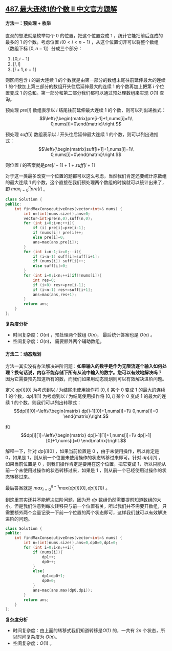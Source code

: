 ## [487.最大连续1的个数 II 中文官方题解](https://leetcode.cn/problems/max-consecutive-ones-ii/solutions/100000/zui-da-lian-xu-1de-ge-shu-ii-by-leetcode-solution)

#### 方法一：预处理 + 枚举

直观的想法就是枚举每个 $0$ 的位置，把这个位置变成 $1$ ，统计它能把前后连成的最多的 $1$ 的个数。考虑位置 $i(0<i<n-1)$ ，从这个位置切开可以将整个数组（数组下标 $[0,n-1]$）分成三个部分：

1. $[0,i-1]$
2. $[i,i]$
3. $[i+1,n-1]$

则区间包含 $i$ 的最大连续 $1$ 的个数就是由第一部分的数组末尾往前延伸最大的连续 $1$ 的个数加上第三部分的数组开头往后延伸最大的连续 $1$ 的个数再加上把第 $i$ 个位置变成 $1$ 的总和。第一部分和第二部分我们都可以通过预处理数组来实现 $O(1)$ 查询。

预处理 $pre[i]$ 数组表示以 $i$ 结尾往前延伸最大连续 $1$ 的个数，则可以列出递推式：
$$\left\{\begin{matrix}pre[i-1]+1,nums[i]=1\\ 0,nums[i]=0\end{matrix}\right.$$

预处理 $suff[i]$ 数组表示以 $i$ 开头往后延伸最大连续 $1$ 的个数，则可以列出递推式：
$$\left\{\begin{matrix}suff[i+1]+1,nums[i]=1\\ 0,nums[i]=0\end{matrix}\right.$$

则位置 $i$ 的答案就是$pre[i-1]+1+suff[i+1]$

对于这一类最多改变一个位置的题都可以这么考虑，当然我们肯定还要统计原数组的最大连续 $1$ 的个数，这个直接在我们预处理两个数组的时候就可以统计出来了，即 $max_{i=0}^npre[i]$ 。

```C++ []
class Solution {
public:
    int findMaxConsecutiveOnes(vector<int>& nums) {
        int n=(int)nums.size(),ans=0;
        vector<int>pre(n,0),suff(n,0);
        for (int i=0;i<n;++i){
            if (i) pre[i]=pre[i-1];
            if (nums[i]) pre[i]++;
            else pre[i]=0;
            ans=max(ans,pre[i]);
        }
        for (int i=n-1;i>=0;--i){
            if (i<n-1) suff[i]=suff[i+1];
            if (nums[i]) suff[i]++;
            else suff[i]=0;
        }
        for (int i=0;i<n;++i)if(!nums[i]){
            int res=0;
            if (i>0) res+=pre[i-1];
            if (i<n-1) res+=suff[i+1];
            ans=max(ans,res+1);
        }
        return ans;
    }
};
```

**复杂度分析**

- 时间复杂度：$O(n)$ ，预处理两个数组 $O(n)$， 最后统计答案也是 $O(n)$ 。
- 空间复杂度：$O(n)$， 需要额外两个辅助数组。

#### 方法二：动态规划

方法一其实没有办法解决进阶问题：**如果输入的数字是作为无限流逐个输入如何处理？换句话说，内存不能存储下所有从流中输入的数字。您可以有效地解决吗？** 因为它需要预先知道所有的数，而我们如果用动态规划则可以有效解决进阶问题。

定义 $dp[i][0]$ 为考虑到以 $i$ 为结尾未使用操作将 $[0,i]$ 某个 $0$ 变成 $1$ 的最大的连续 $1$ 的个数，$dp[i][1]$ 为考虑到以 $i$ 为结尾使用操作将 $[0,i]$ 某个 $0$ 变成 $1$ 的最大的连续 $1$ 的个数。则我们可以列出转移式：
$$dp[i][0]=\left\{\begin{matrix}
dp[i-1][0]+1,nums[i]=1\\ 
0,nums[i]=0
\end{matrix}\right.$$

和
$$dp[i][1]=\left\{\begin{matrix}
dp[i-1][1]+1,nums[i]=1\\ 
dp[i-1][0]+1,nums[i]=0
\end{matrix}\right.$$

解释一下，针对 $dp[i][0]$ ，如果当前位置是 $0$ ，由于未使用操作，所以肯定是 $0$，如果是 $1$，则从前一个位置未使用操作的状态转移过来即可。针对 $dp[i][1]$ ，如果当前位置是 $0$ ，则我们操作肯定是要用在这个位置，把它变成 $1$，所以只能从前一个未使用过操作的状态转移过来，如果是 $1$ ，则从前一个已经使用过操作的状态转移过来。

最后答案就是 $max_{i=0}^{n-1}max(dp[i][0],dp[i][1])$ 。

到这里其实还并不能解决进阶问题，因为开 $dp$ 数组仍然需要提前知道数组的大小，但是我们注意到每次转移只与前一个位置有关，所以我们并不需要开数组，只需要额外两个变量记录一下前一个位置的两个状态即可，这样我们就可以有效解决进阶的问题。

```C++ []
class Solution {
public:
    int findMaxConsecutiveOnes(vector<int>& nums) {
        int n=(int)nums.size(),ans=0,dp0=0,dp1=0;
        for (int i=0;i<n;++i){
            if (nums[i]){
                dp1++;
                dp0++;
            }
            else{
                dp1=dp0+1;
                dp0=0;
            }
            ans=max(ans,max(dp0,dp1));
        }
        return ans;
    }
};
```

**复杂度分析**

- 时间复杂度：由上面的转移式我们知道转移是$O(1)$ 的，一共有 $2n$ 个状态，所以时间复杂度为 $O(n)$。 
- 空间复杂度：$O(1)$ 。